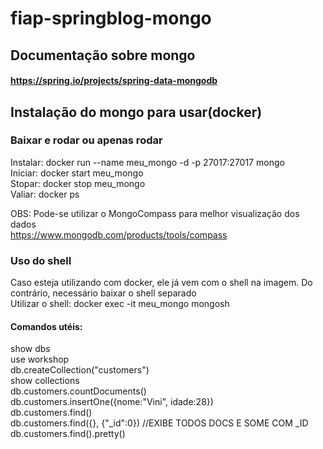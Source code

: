 # fiap-springblog-mongo

## Documentação sobre mongo
#### https://spring.io/projects/spring-data-mongodb  

## Instalação do mongo para usar(docker)
### Baixar e rodar ou apenas rodar 
Instalar: docker run --name meu_mongo -d -p 27017:27017 mongo  
Iniciar: docker start meu_mongo  
Stopar: docker stop meu_mongo  
Valiar: docker ps  
  
OBS: Pode-se utilizar o MongoCompass para melhor visualização dos dados  
https://www.mongodb.com/products/tools/compass

### Uso do shell
Caso esteja utilizando com docker, ele já vem com o shell na imagem. Do contrário, necessário baixar o shell separado  
Utilizar o shell: docker exec -it meu_mongo mongosh

#### Comandos utéis: 
show dbs  
use workshop  
db.createCollection("customers")  
show collections  
db.customers.countDocuments()  
db.customers.insertOne({nome:"Vini", idade:28})  
db.customers.find()  
db.customers.find({}, {"_id":0}) //EXIBE TODOS DOCS E SOME COM _ID  
db.customers.find().pretty()  
